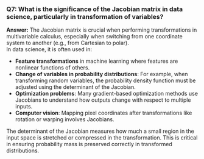 ### Q7: What is the significance of the Jacobian matrix in data science, particularly in transformation of variables?

**Answer:**
The Jacobian matrix is crucial when performing transformations in multivariable calculus, especially when switching from one coordinate system to another (e.g., from Cartesian to polar).  
In data science, it is often used in:

- **Feature transformations** in machine learning where features are nonlinear functions of others.
- **Change of variables in probability distributions**: For example, when transforming random variables, the probability density function must be adjusted using the determinant of the Jacobian.
- **Optimization problems**: Many gradient-based optimization methods use Jacobians to understand how outputs change with respect to multiple inputs.
- **Computer vision**: Mapping pixel coordinates after transformations like rotation or warping involves Jacobians.

The determinant of the Jacobian measures how much a small region in the input space is stretched or compressed in the transformation. This is critical in ensuring probability mass is preserved correctly in transformed distributions.

